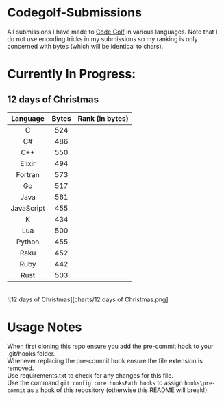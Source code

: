 
# Codegolf-Submissions
All submissions I have made to [Code Golf](https://code.golf/) in various languages. Note that I do not use encoding tricks in my submissions so my ranking is only concerned with bytes (which will be identical to chars).
# Currently In Progress:
## 12 days of Christmas
| Language | Bytes | Rank (in bytes)
|:---:|:---:|:---:|
|C|524||
|C#|486||
|C++|550||
|Elixir|494||
|Fortran|573||
|Go|517||
|Java|561||
|JavaScript|455||
|K|434||
|Lua|500||
|Python|455||
|Raku|452||
|Ruby|442||
|Rust|503||
<br>![12 days of Christmas][charts/12 days of Christmas.png]<br>
# Usage Notes
When first cloning this repo ensure you add the pre-commit hook to your .git/hooks folder.<br>
Whenever replacing the pre-commit hook ensure the file extension is removed.<br>
Use requirements.txt to check for any changes for this file.<br>
Use the command `git config core.hooksPath hooks` to assign `hooks\pre-commit` as a hook of this repository (otherwise this README will break!)<br>
